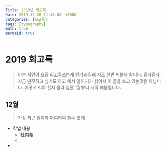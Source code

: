 ```yaml
---
Title: 2019년 회고록
Date: 2019-12-20 11:41:00　+0800
Categories: [회고록]
tags: [typography]
math: true
mermaid: true
---
```


# 2019 회고록

> 아는 지인이 요즘 회고록쓰는게 인기라길래 저도 한번 써볼까 합니다. 
> 겸사겸사 지금 딴짓하고 싶기도 하고 해서 일하기가 싫어서 이 글을 쓰고 있는것은 아닙니다. 
> 어떻게 써야 할지 몰라 일단 1월부터 시작 해볼렵니다.





## 12월

> 가장 최근 일이라 어찌저찌 쓸수 있게 

- 작업 내용
  - 社内報
  - 
- 

